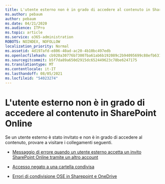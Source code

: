 ```yaml
---
title: L'utente esterno non è in grado di accedere al contenuto in SharePoint Online
ms.author: pebaum
author: pebaum
ms.date: 04/21/2020
ms.audience: ITPro
ms.topic: article
ms.service: o365-administration
ROBOTS: NOINDEX, NOFOLLOW
localization_priority: Normal
ms.assetid: 4d197afd-e806-40ad-ac20-4b10bc497edb
ms.openlocfilehash: cb920a30776b73007ba61ab6b192089c2b94095699c88efb6316781ff00ed016
ms.sourcegitcommit: b5f7da89a650d2915dc652449623c78be6247175
ms.translationtype: MT
ms.contentlocale: it-IT
ms.lasthandoff: 08/05/2021
ms.locfileid: "54023274"
---
```

# <a name="external-user-is-unable-to-access-content-in-sharepoint-online"></a>L'utente esterno non è in grado di accedere al contenuto in SharePoint Online

Se un utente esterno è stato invitato e non è in grado di accedere al contenuto, provare a visitare i collegamenti seguenti.

- [Messaggio di errore quando un utente esterno accetta un invito SharePoint Online tramite un altro account](https://docs.microsoft.com/sharepoint/support/sharing-and-permissions/error-when-external-user-accepts-an-invitation-by-using-another-account)

- [Accesso negato a una cartella condivisa](https://docs.microsoft.com/sharepoint/support/sharing-and-permissions/cannot-access-shared-folder)

- [Errori di condivisione OSE in Sharepoint e OneDrive](https://docs.microsoft.com/sharepoint/sharepoint-onedrive-error-message)

